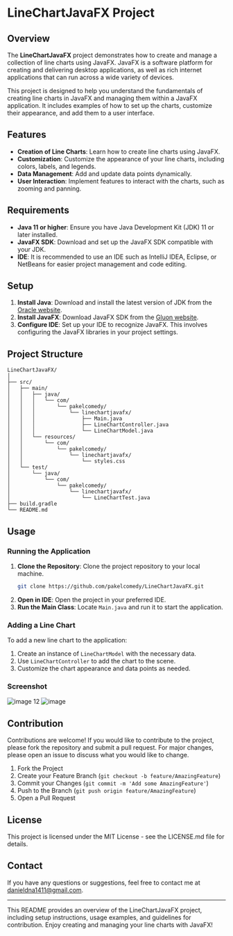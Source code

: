 # LineChartJavaFX Project

## Overview

The **LineChartJavaFX** project demonstrates how to create and manage a collection of line charts using JavaFX. JavaFX is a software platform for creating and delivering desktop applications, as well as rich internet applications that can run across a wide variety of devices.

This project is designed to help you understand the fundamentals of creating line charts in JavaFX and managing them within a JavaFX application. It includes examples of how to set up the charts, customize their appearance, and add them to a user interface.

## Features

- **Creation of Line Charts**: Learn how to create line charts using JavaFX.
- **Customization**: Customize the appearance of your line charts, including colors, labels, and legends.
- **Data Management**: Add and update data points dynamically.
- **User Interaction**: Implement features to interact with the charts, such as zooming and panning.

## Requirements

- **Java 11 or higher**: Ensure you have Java Development Kit (JDK) 11 or later installed.
- **JavaFX SDK**: Download and set up the JavaFX SDK compatible with your JDK.
- **IDE**: It is recommended to use an IDE such as IntelliJ IDEA, Eclipse, or NetBeans for easier project management and code editing.

## Setup

1. **Install Java**: Download and install the latest version of JDK from the [Oracle website](https://www.oracle.com/java/technologies/javase-jdk11-downloads.html).
2. **Install JavaFX**: Download JavaFX SDK from the [Gluon website](https://gluonhq.com/products/javafx/).
3. **Configure IDE**: Set up your IDE to recognize JavaFX. This involves configuring the JavaFX libraries in your project settings.

## Project Structure

```
LineChartJavaFX/
│
├── src/
│   ├── main/
│   │   ├── java/
│   │   │   └── com/
│   │   │       └── pakelcomedy/
│   │   │           └── linechartjavafx/
│   │   │               ├── Main.java
│   │   │               ├── LineChartController.java
│   │   │               └── LineChartModel.java
│   │   └── resources/
│   │       └── com/
│   │           └── pakelcomedy/
│   │               └── linechartjavafx/
│   │                   └── styles.css
│   └── test/
│       └── java/
│           └── com/
│               └── pakelcomedy/
│                   └── linechartjavafx/
│                       └── LineChartTest.java
├── build.gradle
└── README.md
```

## Usage

### Running the Application

1. **Clone the Repository**: Clone the project repository to your local machine.
   ```sh
   git clone https://github.com/pakelcomedy/LineChartJavaFX.git
   ```
2. **Open in IDE**: Open the project in your preferred IDE.
3. **Run the Main Class**: Locate `Main.java` and run it to start the application.

### Adding a Line Chart

To add a new line chart to the application:

1. Create an instance of `LineChartModel` with the necessary data.
2. Use `LineChartController` to add the chart to the scene.
3. Customize the chart appearance and data points as needed.

### Screenshot

![image 12](https://github.com/pakelcomedy/LineChartJavaFX/assets/92992500/8c3e91d6-4f2d-4d48-b2b1-c273e83ffe15) ![image](https://github.com/pakelcomedy/LineChartJavaFX/assets/92992500/8f8d105e-e670-494c-985c-b1e09887fee0)

## Contribution

Contributions are welcome! If you would like to contribute to the project, please fork the repository and submit a pull request. For major changes, please open an issue to discuss what you would like to change.

1. Fork the Project
2. Create your Feature Branch (`git checkout -b feature/AmazingFeature`)
3. Commit your Changes (`git commit -m 'Add some AmazingFeature'`)
4. Push to the Branch (`git push origin feature/AmazingFeature`)
5. Open a Pull Request

## License

This project is licensed under the MIT License - see the LICENSE.md file for details.

## Contact

If you have any questions or suggestions, feel free to contact me at [danieldna1411@gmail.com](mailto:danieldna1411@gmail.com).

---

This README provides an overview of the LineChartJavaFX project, including setup instructions, usage examples, and guidelines for contribution. Enjoy creating and managing your line charts with JavaFX!
